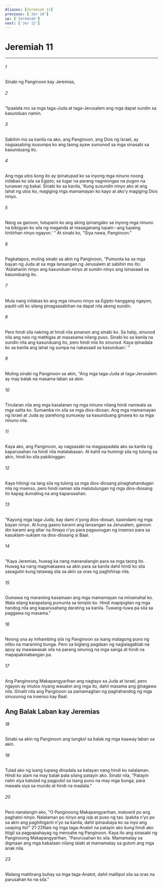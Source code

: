 ```yaml
---
Aliases: [Jeremiah 11]
previous: ['Jer 10']
up: ['Jeremiah']
next: ['Jer 12']
---
```

# Jeremiah 11

***


###### 1 


Sinabi ng Panginoon kay Jeremias, 


###### 2 


"Ipaalala mo sa mga taga-Juda at taga-Jerusalem ang mga dapat sundin sa kasunduan namin. 


###### 3 


Sabihin mo sa kanila na ako, ang Panginoon, ang Dios ng Israel, ay nagsasabing isusumpa ko ang taong ayaw sumunod sa mga sinasabi sa kasunduang ito. 


###### 4 


Ang mga utos kong ito ay ipinatupad ko sa inyong mga ninuno noong inilabas ko sila sa Egipto, sa lugar na parang nagniningas na pugon na tunawan ng bakal. Sinabi ko sa kanila, 'Kung susundin ninyo ako at ang lahat ng utos ko, magiging mga mamamayan ko kayo at akoʼy magiging Dios ninyo. 


###### 5 


Nang sa ganoon, tutuparin ko ang aking ipinangako sa inyong mga ninuno na bibigyan ko sila ng maganda at masaganang lupain – ang lupaing tinitirhan ninyo ngayon.' " At sinabi ko, "Siya nawa, Panginoon." 


###### 6 


Pagkatapos, muling sinabi sa akin ng Panginoon, "Pumunta ka sa mga bayan ng Juda at sa mga lansangan ng Jerusalem at sabihin mo ito: 'Alalahanin ninyo ang kasunduan ninyo at sundin ninyo ang isinasaad sa kasunduang ito. 


###### 7 


Mula nang inilabas ko ang mga ninuno ninyo sa Egipto hanggang ngayon, paulit-ulit ko silang pinagsasabihan na dapat nila akong sundin. 


###### 8 


Pero hindi sila nakinig at hindi nila pinansin ang sinabi ko. Sa halip, sinunod nila ang nais ng matitigas at masasama nilang puso. Sinabi ko sa kanila na sundin nila ang kasunduang ito, pero hindi nila ito sinunod. Kaya ipinadala ko sa kanila ang lahat ng sumpa na nakasaad sa kasunduan.' " 


###### 9 


Muling sinabi ng Panginoon sa akin, "Ang mga taga-Juda at taga-Jerusalem ay may balak na masama laban sa akin. 


###### 10 


Tinularan nila ang mga kasalanan ng mga ninuno nilang hindi naniwala sa mga salita ko. Sumamba rin sila sa mga dios-diosan. Ang mga mamamayan ng Israel at Juda ay parehong sumuway sa kasunduang ginawa ko sa mga ninuno nila. 


###### 11 


Kaya ako, ang Panginoon, ay nagsasabi na magpapadala ako sa kanila ng kaparusahan na hindi nila matatakasan. At kahit na humingi sila ng tulong sa akin, hindi ko sila pakikinggan. 


###### 12 


Kaya hihingi na lang sila ng tulong sa mga dios-diosang pinaghahandugan nila ng insenso, pero hindi naman sila matutulungan ng mga dios-diosang ito kapag dumating na ang kaparusahan. 


###### 13 


"Kayong mga taga-Juda, kay dami nʼyong dios-diosan, kasindami ng mga bayan ninyo. At kung gaano karami ang lansangan sa Jerusalem, ganoon din karami ang altar na itinayo nʼyo para pagsunugan ng insenso para sa kasuklam-suklam na dios-diosang si Baal. 


###### 14 


"Kaya Jeremias, huwag ka nang mananalangin para sa mga taong ito. Huwag ka nang magmakaawa sa akin para sa kanila dahil hindi ko sila sasagutin kung tatawag sila sa akin sa oras ng paghihirap nila. 


###### 15 


Gumawa ng maraming kasamaan ang mga mamamayan na minamahal ko. Wala silang karapatang pumunta sa templo ko. Hindi mapipigilan ng mga handog nila ang kaparusahang darating sa kanila. Tuwang-tuwa pa sila sa paggawa ng masama." 


###### 16 


Noong una ay inihambing sila ng Panginoon sa isang malagong puno ng olibo na maraming bunga. Pero sa biglang pagdaan ng naglalagablab na apoy ay mawawasak sila na parang sinunog na mga sanga at hindi na mapapakinabangan pa. 


###### 17 


Ang Panginoong Makapangyarihan ang nagtayo sa Juda at Israel, pero ngayon ay iniutos niyang wasakin ang mga ito, dahil masama ang ginagawa nila. Ginalit nila ang Panginoon sa pamamagitan ng paghahandog ng mga sinusunog na insenso kay Baal.

## Ang Balak Laban kay Jeremias 


###### 18 


Sinabi sa akin ng Panginoon ang tungkol sa balak ng mga kaaway laban sa akin. 


###### 19 


Tulad ako ng isang tupang dinadala sa katayan nang hindi ko nalalaman. Hindi ko alam na may balak pala silang patayin ako. Sinabi nila, "Patayin natin siya katulad ng pagputol sa isang puno na may mga bunga, para mawala siya sa mundo at hindi na maalala." 


###### 20 


Pero nanalangin ako, "O Panginoong Makapangyarihan, matuwid po ang paghatol ninyo. Nalalaman po ninyo ang isip at puso ng tao. Ipakita nʼyo po sa akin ang paghihiganti nʼyo sa kanila, dahil ipinaubaya ko sa inyo ang usaping ito!" 21-22Nais ng mga taga-Anatot na patayin ako kung hindi ako titigil sa pagpapahayag ng mensahe ng Panginoon. Kaya ito ang sinasabi ng Panginoong Makapangyarihan, "Parurusahan ko sila. Mamamatay sa digmaan ang mga kabataan nilang lalaki at mamamatay sa gutom ang mga anak nila. 


###### 23 


Walang matitirang buhay sa mga taga-Anatot, dahil malilipol sila sa oras na parusahan ko na sila."
